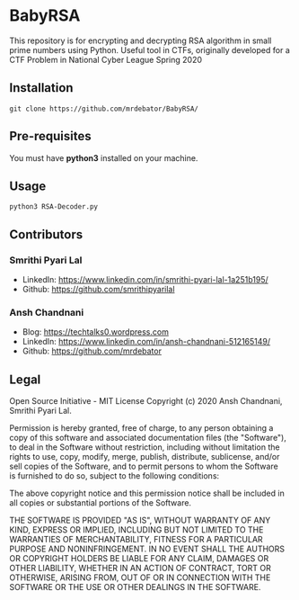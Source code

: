 # BabyRSA
This repository is for encrypting and decrypting RSA algorithm in small prime numbers using Python.
Useful tool in CTFs, originally developed for a CTF Problem in National Cyber League Spring 2020

## Installation
  ```git clone https://github.com/mrdebator/BabyRSA/```

## Pre-requisites
You must have **python3** installed on your machine.

## Usage
```python3 RSA-Decoder.py```


## Contributors

### Smrithi Pyari Lal

- LinkedIn: https://www.linkedin.com/in/smrithi-pyari-lal-1a251b195/
- Github: https://github.com/smrithipyarilal

### Ansh Chandnani

- Blog: https://techtalks0.wordpress.com
- LinkedIn: https://www.linkedin.com/in/ansh-chandnani-512165149/
- Github: https://github.com/mrdebator

## Legal
Open Source Initiative - MIT License
Copyright (c) 2020 Ansh Chandnani, Smrithi Pyari Lal.

Permission is hereby granted, free of charge, to any person obtaining a copy of this software and associated documentation files (the "Software"), to deal in the Software without restriction, including without limitation the rights to use, copy, modify, merge, publish, distribute, sublicense, and/or sell copies of the Software, and to permit persons to whom the Software is furnished to do so, subject to the following conditions:

The above copyright notice and this permission notice shall be included in all copies or substantial portions of the Software.

THE SOFTWARE IS PROVIDED "AS IS", WITHOUT WARRANTY OF ANY KIND, EXPRESS OR IMPLIED, INCLUDING BUT NOT LIMITED TO THE WARRANTIES OF MERCHANTABILITY, FITNESS FOR A PARTICULAR PURPOSE AND NONINFRINGEMENT. IN NO EVENT SHALL THE AUTHORS OR COPYRIGHT HOLDERS BE LIABLE FOR ANY CLAIM, DAMAGES OR OTHER LIABILITY, WHETHER IN AN ACTION OF CONTRACT, TORT OR OTHERWISE, ARISING FROM, OUT OF OR IN CONNECTION WITH THE SOFTWARE OR THE USE OR OTHER DEALINGS IN THE SOFTWARE.
